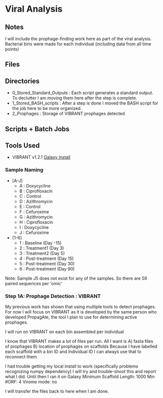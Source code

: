 # Viral Analysis

## Notes

I will include the prophage-finding work here as part of the viral analysis.
Bacterial bins were made for each individual (including data from all time points)

## Files

## Directories

*  0_Stored_Standard_Outputs : Each script generates a standard output. To declutter I am moving them here after the step is complete.
*  1_Stored_BASH_scripts : After a step is done I moved the BASH script for the job here to be more organized.
*  2_Prophages : Storage of VIBRANT prophages detected

## Scripts + Batch Jobs


## Tools Used

*  VIBRANT v1.2.1 [Galaxy install](https://github.com/AnantharamanLab/VIBRANT)

### Sample Naming

* [A-J]
  * A : Doxycycline
  * B : Ciprofloxacin
  * C : Control
  * D : Azithromycin
  * E : Control
  * F : Cefuroxime
  * G : Azithromycin
  * H : Ciprofloxacin
  * I : Doxycycline
  * J : Cefuroxime
* [1-6]
  * 1 : Baseline (Day -15)
  * 2 : Treatment1 (Day 3)
  * 3 : Treatment2 (Day 5)
  * 4 : Post-treatment (Day 15)
  * 5 : Post-treatment (Day 30)
  * 6 : Post-treatment (Day 90)

Note: Sample J5 does not exist for any of the samples. So there are 59 paired sequences per 'omic'

### Step 1A: Prophage Detection : VIBRANT

My previous work has shown that using multiple tools to detect prophages. For now I will focus on VIBRANT as it is developed by the same person who developed PropagAte, the tool I plan to use for determining active prophages.

I will run on VIBRANT on each bin assembled per individual

I know that VIBRANT makes a lot of files per run. All I want is A) fasta files of prophages B) location of prophages on scaffolds
Because I have labelled each scaffold with a bin ID and Individual ID I can always use that to reconnect them.

I had trouble getting my local install to work (specifically problems recognizing numpy dependency) I will try and trouble-shoot this and report what I did.
Until then I ran it on Galaxy
Minimum Scaffold Length: 1000
Min #ORF: 4
Virome mode: no

I will transfer the files back to here when I am done.

